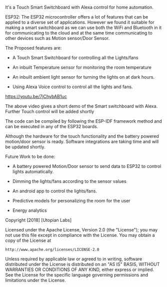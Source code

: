 It's a Touch Smart Switchboard with Alexa control for home automation.

ESP32: The ESP32 microcontroller offers a lot of features that can be applied to a diverse set of applications. However we found it suitable for making a smart switchboard as we can use both the WiFi and Bluetooth in it for communicating to the cloud and at the same time communicating to other devices such as Motion sensor/Door Sensor.

The Proposed features are:
 
- A Touch Smart Switchboard for controlling all the Lights/fans

- An inbuilt Temperature sensor for monitoring the room temperature

- An inbuilt ambient light sensor for turning the lights on at dark hours.

- Using Alexa Voice control to control all the lights and fans.

https://youtu.be/7jChybAB1uc

The above video gives a short demo of the Smart switchboard with Alexa. Further Touch control will be added shortly

The code can be compiled by following the ESP-IDF framework method and can be executed in any of the ESP32 boards.

Although the hardware for the touch functionality and the battery powered motion/door sensor is ready. Software integrations are taking time and will be updated shortly.

Future Work to be done:

- A battery powered Motion/Door sensor to send data to ESP32 to control lights automatically.

- Dimming the lights/fans according to the sensor values

- An android app to control the lights/fans.

- Predictive models for personalizing the room for the user

- Energy analytics 


Copyright [2018] [Utopian Labs]

Licensed under the Apache License, Version 2.0 (the "License");
you may not use this file except in compliance with the License.
You may obtain a copy of the License at

    http://www.apache.org/licenses/LICENSE-2.0

Unless required by applicable law or agreed to in writing, software
distributed under the License is distributed on an "AS IS" BASIS,
WITHOUT WARRANTIES OR CONDITIONS OF ANY KIND, either express or implied.
See the License for the specific language governing permissions and
limitations under the License.
